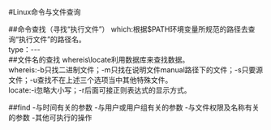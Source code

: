 #Linux命令与文件查询

##命令查找（寻找“执行文件”）
which:根据$PATH环境变量所规范的路径去查询“执行文件”的路径名。  
type：---  
##文件名的查找
whereis\locate利用数据库来查找数据。  
whereis:-b只找二进制文件；-m只找在说明文件manual路径下的文件；-s只要源文件；-u查找不在上述三个选项当中其他特殊文件。    
locate:-i忽略大小写；-r后面可接正则表达式的显示方式。    

##find
-与时间有关的参数
-与用户或用户组有关的参数
-与文件权限及名称有关的参数
-其他可执行的操作





